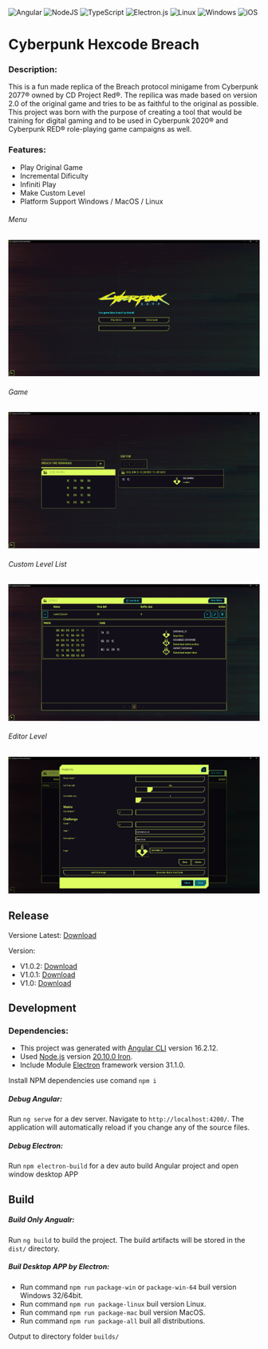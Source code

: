 ![Angular](https://img.shields.io/badge/angular-%23DD0031.svg?style=for-the-badge&logo=angular&logoColor=white)
![NodeJS](https://img.shields.io/badge/node.js-6DA55F?style=for-the-badge&logo=node.js&logoColor=white)
![TypeScript](https://img.shields.io/badge/typescript-%23007ACC.svg?style=for-the-badge&logo=typescript&logoColor=white)
![Electron.js](https://img.shields.io/badge/Electron-191970?style=for-the-badge&logo=Electron&logoColor=white)
![Linux](https://img.shields.io/badge/Linux-FCC624?style=for-the-badge&logo=linux&logoColor=black)
![Windows](https://img.shields.io/badge/Windows-0078D6?style=for-the-badge&logo=windows&logoColor=white)
![iOS](https://img.shields.io/badge/iOS-000000?style=for-the-badge&logo=ios&logoColor=white)

# Cyberpunk Hexcode Breach

### Description:

This is a fun made replica of the Breach protocol minigame from Cyberpunk 2077® owned by CD Project Red®.
The repilica was made based on version 2.0 of the original game and tries to be as faithful to the original as possible.
This project was born with the purpose of creating a tool that would be training for digital gaming and to be used in Cyberpunk 2020® and Cyberpunk RED® role-playing game campaigns as well.

### Features:

* Play Original Game
* Incremental Dificulty
* Infiniti Play
* Make Custom Level
* Platform Support Windows / MacOS / Linux

###### Menu

![menu-screen](./preview/menu-screen.png)

###### Game

![game-screen](./preview/game-screen.png)

###### Custom Level List

![custom-level-screen](./preview/custom-level-screen.png)

###### Editor Level

![edit-level-dialog](./preview/edit-level-dialog.png)

## Release

Versione Latest: [Download](https://github.com/Alexkill536ITA/cyberpunk-hexcode-breach/releases/latest)

Version:
- V1.0.2: [Download](https://github.com/Alexkill536ITA/cyberpunk-breach-protocol/releases/tag/Release-V1.0.2)
- V1.0.1: [Download](https://github.com/Alexkill536ITA/cyberpunk-breach-protocol/releases/tag/Release-V1.0.1)
- V1.0:   [Download](https://github.com/Alexkill536ITA/cyberpunk-hexcode-breach/releases/tag/Release-V1)

## Development

### Dependencies:

* This project was generated with [Angular CLI](https://github.com/angular/angular-cli) version 16.2.12.
* Used [Node.js](https://nodejs.org/en) version [20.10.0 Iron](https://nodejs.org/download/release/v20.10.0/).
* Include Module [Electron](https://www.electronjs.org/docs/latest/) framework version 31.1.0.

Install NPM dependencies use comand `npm i`

##### Debug Angular:

Run `ng serve` for a dev server. Navigate to `http://localhost:4200/`. The application will automatically reload if you change any of the source files.

##### Debug Electron:

Run `npm electron-build` for a dev auto build Angular project and open window desktop APP

## Build

##### Build Only Angualr:

Run `ng build` to build the project. The build artifacts will be stored in the `dist/` directory.

##### Buil Desktop APP by Electron:

* Run command `npm run` `package-win` or `package-win-64` buil version Windows 32/64bit.
* Run command `npm run package-linux` buil version Linux.
* Run command `npm run package-mac` buil version MacOS.
* Run command `npm run package-all` buil all distributions.

Output to directory folder `builds/`
